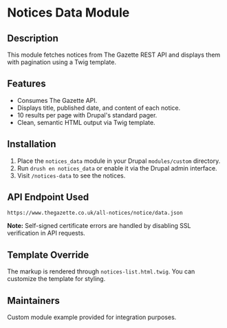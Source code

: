 # Notices Data Module

## Description
This module fetches notices from The Gazette REST API and displays them with pagination using a Twig template.

## Features
- Consumes The Gazette API.
- Displays title, published date, and content of each notice.
- 10 results per page with Drupal's standard pager.
- Clean, semantic HTML output via Twig template.

## Installation
1. Place the `notices_data` module in your Drupal `modules/custom` directory.
2. Run `drush en notices_data` or enable it via the Drupal admin interface.
3. Visit `/notices-data` to see the notices.

## API Endpoint Used
`https://www.thegazette.co.uk/all-notices/notice/data.json`

**Note:** Self-signed certificate errors are handled by disabling SSL verification in API requests.

## Template Override
The markup is rendered through `notices-list.html.twig`. You can customize the template for styling.

## Maintainers
Custom module example provided for integration purposes.
